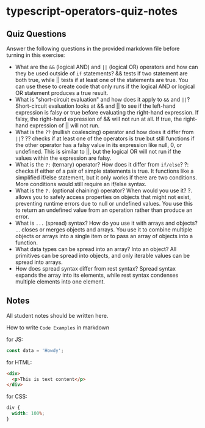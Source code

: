 # typescript-operators-quiz-notes

## Quiz Questions

Answer the following questions in the provided markdown file before turning in this exercise:

- What are the `&&` (logical AND) and `||` (logical OR) operators and how can they be used outside of `if` statements?
  && tests if two statement are both true, while || tests if at least one of the statements are true. You can use these to create code that only runs if the logical AND or logical OR statement produces a true result.
- What is "short-circuit evaluation" and how does it apply to `&&` and `||`?
  Short-circuit evaluation looks at && and || to see if the left-hand expression is falsy or true before evaluating the right-hand expression. If falsy, the right-hand expression of && will not run at all. If true, the right-hand expression of || will not run.
- What is the `??` (nullish coalescing) operator and how does it differ from `||`?
  ?? checks if at least one of the operators is true but still functions if the other operator has a falsy value in its expression like null, 0, or undefined. This is similar to ||, but the logical OR will not run if the values within the expression are falsy.
- What is the `?:` (ternary) operator? How does it differ from `if/else`?
  ?: checks if either of a pair of simple statements is true. It functions like a simplified if/else statement, but it only works if there are two conditions. More conditions would still require an if/else syntax.
- What is the `?.` (optional chaining) operator? When would you use it?
  ?. allows you to safely access properties on objects that might not exist, preventing runtime errors due to null or undefined values. You use this to return an undefined value from an operation rather than produce an error.
- What is `...` (spread) syntax? How do you use it with arrays and objects?
  ... closes or merges objects and arrays. You use it to combine multiple objects or arrays into a single item or to pass an array of objects into a function.
- What data types can be spread into an array? Into an object?
  All primitives can be spread into objects, and only iterable values can be spread into arrays.
- How does spread syntax differ from rest syntax?
  Spread syntax expands the array into its elements, while rest syntax condenses multiple elements into one element.

## Notes

All student notes should be written here.

How to write `Code Examples` in markdown

for JS:

```js
const data = 'Howdy';
```

for HTML:

```html
<div>
  <p>This is text content</p>
</div>
```

for CSS:

```css
div {
  width: 100%;
}
```
